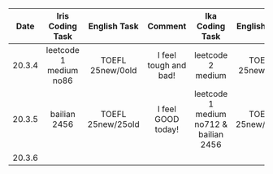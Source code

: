 | Date | Iris Coding Task | English Task | Comment | Ika Coding Task | English Task | Comment |
|:---:|:---:|:---:|:---:|:---:|:---:|:---:|
|20.3.4| leetcode 1 medium no86 | TOEFL 25new/0old | I feel tough and bad! | leetcode 2 medium | TOEFL 25new/0old | A good start! |
|20.3.5| bailian 2456 | TOEFL 25new/25old | I feel GOOD today! |  leetcode 1 medium no712 & bailian 2456 | TOEFL 25new/25old | Keep going! |
|20.3.6|                  |              |         |                 |              |         |
